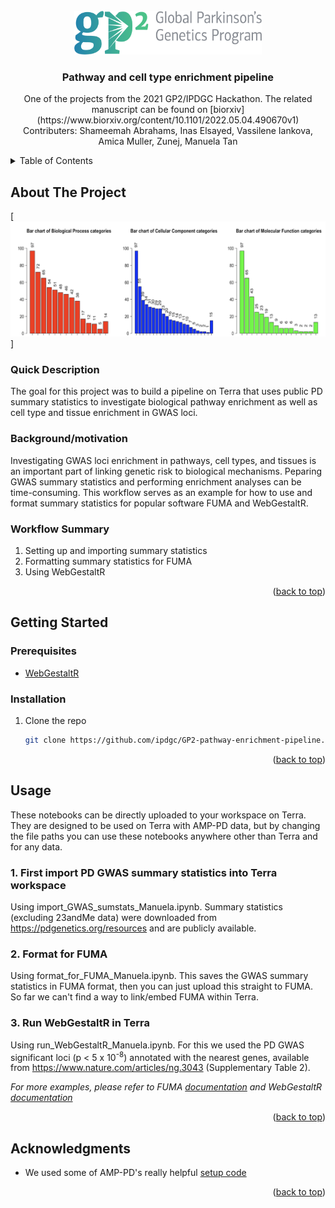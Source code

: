 <!-- PROJECT LOGO -->
<br />
<div align="center">
  <a href="https://github.com/github_username/repo_name">
    <img src="images/GP2_logo.png" alt="Logo" width="300" height="70">
  </a>

<h3 align="center">Pathway and cell type enrichment pipeline</h3>

  <p align="center">
    One of the projects from the 2021 GP2/IPDGC Hackathon. The related manuscript can be found on [biorxiv](https://www.biorxiv.org/content/10.1101/2022.05.04.490670v1) 
    <br />
    Contributers: Shameemah Abrahams, Inas Elsayed, Vassilene Iankova, Amica Muller, Zunej, Manuela Tan
    <br />
  </p>
</div>



<!-- TABLE OF CONTENTS -->
<details>
  <summary>Table of Contents</summary>
  <ol>
    <li>
      <a href="#about-the-project">About The Project</a>
      <ul>
        <li><a href="#quick-description">Quick Description</a></li>
        <li><a href="#background/motivation">Background/motivation</a></li>
        <li><a href="#workflow-summary">Workflow Summary</a></li>
      </ul>
    </li>
    <li>
      <a href="#getting-started">Getting Started</a>
      <ul>
        <li><a href="#prerequisites">Prerequisites</a></li>
        <li><a href="#installation">Installation</a></li>
      </ul>
    </li>
    <li><a href="#usage">Usage</a></li>
    <li><a href="#acknowledgments">Acknowledgments</a></li>
  </ol>
</details>



<!-- ABOUT THE PROJECT -->
## About The Project

[![Project Screen Shot][project-screenshot]]

### Quick Description

The goal for this project was to build a pipeline on Terra that uses public PD summary statistics to investigate biological pathway enrichment as well as cell type and tissue enrichment in GWAS loci.

### Background/motivation

Investigating GWAS loci enrichment in pathways, cell types, and tissues is an important part of linking genetic risk to biological mechanisms. Peparing GWAS summary statistics and performing enrichment analyses can be time-consuming. This workflow serves as an example for how to use and format summary statistics for popular software FUMA and WebGestaltR.     

### Workflow Summary

1. Setting up and importing summary statistics
2. Formatting summary statistics for FUMA
3. Using WebGestaltR

<p align="right">(<a href="#readme-top">back to top</a>)</p>

<!-- GETTING STARTED -->
## Getting Started

### Prerequisites

* [WebGestaltR](https://cran.r-project.org/web/packages/WebGestaltR/index.html) 

### Installation

1. Clone the repo
   ```sh
   git clone https://github.com/ipdgc/GP2-pathway-enrichment-pipeline.git
   ```

<p align="right">(<a href="#readme-top">back to top</a>)</p>



<!-- USAGE EXAMPLES -->
## Usage

These notebooks can be directly uploaded to your workspace on Terra. They are designed to be used on Terra with AMP-PD data, but by changing the file paths you can use these notebooks anywhere other than Terra and for any data.


### 1. First import PD GWAS summary statistics into Terra workspace

Using import_GWAS_sumstats_Manuela.ipynb. Summary statistics (excluding 23andMe data) were downloaded from https://pdgenetics.org/resources and are publicly available.


### 2. Format for FUMA 

Using format_for_FUMA_Manuela.ipynb. This saves the GWAS summary statistics in FUMA format, then you can just upload this straight to FUMA. So far we can't find a way to link/embed FUMA within Terra.

### 3. Run WebGestaltR in Terra

Using run_WebGestaltR_Manuela.ipynb. For this we used the PD GWAS significant loci (p < 5 x 10<sup>-8</sup>) annotated with the nearest genes, available from https://www.nature.com/articles/ng.3043 (Supplementary Table 2).

_For more examples, please refer to FUMA [documentation](https://fuma.ctglab.nl/tutorial) and WebGestaltR [documentation](https://cran.r-project.org/web/packages/WebGestaltR/index.html)_

<p align="right">(<a href="#readme-top">back to top</a>)</p>


<!-- ACKNOWLEDGMENTS -->
## Acknowledgments

* We used some of AMP-PD's really helpful [setup code](https://app.terra.bio/#workspaces/fc-amp-pd-alpha/AMP%20PD%20-%20Workshop%20-%2020190508)

<p align="right">(<a href="#readme-top">back to top</a>)</p>


<!-- MARKDOWN LINKS & IMAGES -->
<!-- https://www.markdownguide.org/basic-syntax/#reference-style-links -->
[project-screenshot]: images/project_screenshot.png

